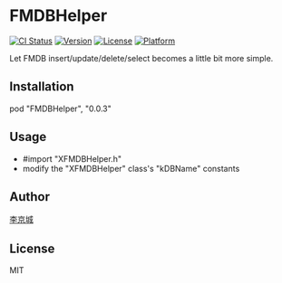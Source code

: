 # FMDBHelper
[![CI Status](http://img.shields.io/travis/lijingcheng/FMDBHelper.svg?style=flat)](https://travis-ci.org/lijingcheng/FMDBHelper)
[![Version](https://img.shields.io/cocoapods/v/FMDBHelper.svg?style=flat)](http://cocoadocs.org/docsets/FMDBHelper)
[![License](https://img.shields.io/cocoapods/l/FMDBHelper.svg?style=flat)](http://cocoadocs.org/docsets/FMDBHelper)
[![Platform](https://img.shields.io/cocoapods/p/FMDBHelper.svg?style=flat)](http://cocoadocs.org/docsets/FMDBHelper)

Let FMDB insert/update/delete/select becomes a little bit more simple.

## Installation

pod "FMDBHelper", "0.0.3"

## Usage

- #import "XFMDBHelper.h"
- modify the "XFMDBHelper" class's "kDBName" constants

## Author

[李京城](http://lijingcheng.github.io)

## License

MIT

